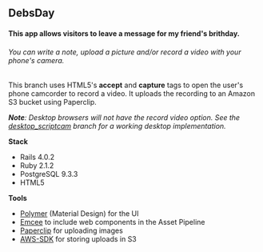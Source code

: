 ## DebsDay

#### This app allows visitors to leave a message for my friend's brithday.
###### You can write a note, upload a picture and/or record a video with your phone's camera.

This branch uses HTML5's **accept** and **capture** tags to open the user's phone camcorder to record a video. It uploads the recording to an Amazon S3 bucket using Paperclip.

*<b>Note</b>: Desktop browsers will not have the record video option. See the <a href='https://github.com/HunterMeyer/debsday/tree/dektop_scriptcam'>desktop_scriptcam</a> branch for a working desktop implementation.*


**Stack**
- Rails 4.0.2
- Ruby 2.1.2
- PostgreSQL 9.3.3
- HTML5

**Tools**
- <a href='https://www.polymer-project.org' tagret='_blank'>Polymer</a> (Material Design) for the UI
- <a href='https://github.com/ahuth/emcee' taget='_blank'>Emcee</a> to include web components in the Asset Pipeline
- <a href='https://github.com/thoughtbot/paperclip' taget='_blank'>Paperclip</a> for uploading images
- <a href='https://github.com/aws/aws-sdk-core-ruby' taget='_blank'>AWS-SDK</a> for storing uploads in S3
